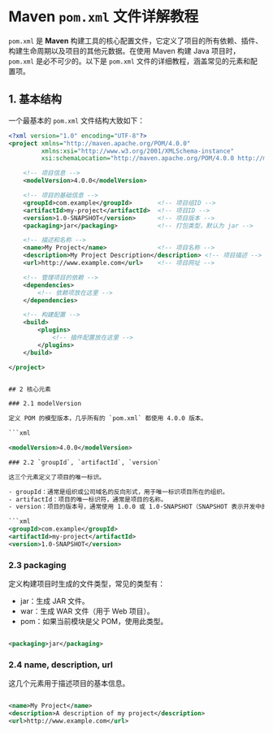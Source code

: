 # Maven `pom.xml` 文件详解教程

`pom.xml` 是 **Maven** 构建工具的核心配置文件，它定义了项目的所有依赖、插件、构建生命周期以及项目的其他元数据。在使用 Maven 构建 Java 项目时，`pom.xml` 是必不可少的。以下是 `pom.xml` 文件的详细教程，涵盖常见的元素和配置项。

## 1. 基本结构

一个最基本的 `pom.xml` 文件结构大致如下：

```xml
<?xml version="1.0" encoding="UTF-8"?>
<project xmlns="http://maven.apache.org/POM/4.0.0"
         xmlns:xsi="http://www.w3.org/2001/XMLSchema-instance"
         xsi:schemaLocation="http://maven.apache.org/POM/4.0.0 http://maven.apache.org/xsd/maven-4.0.0.xsd">

    <!-- 项目信息 -->
    <modelVersion>4.0.0</modelVersion>

    <!-- 项目的基础信息 -->
    <groupId>com.example</groupId>       <!-- 项目组ID -->
    <artifactId>my-project</artifactId>  <!-- 项目ID -->
    <version>1.0-SNAPSHOT</version>      <!-- 项目版本 -->
    <packaging>jar</packaging>           <!-- 打包类型，默认为 jar -->

    <!-- 描述和名称 -->
    <name>My Project</name>              <!-- 项目名称 -->
    <description>My Project Description</description> <!-- 项目描述 -->
    <url>http://www.example.com</url>    <!-- 项目网址 -->

    <!-- 管理项目的依赖 -->
    <dependencies>
        <!-- 依赖项放在这里 -->
    </dependencies>

    <!-- 构建配置 -->
    <build>
        <plugins>
            <!-- 插件配置放在这里 -->
        </plugins>
    </build>

</project>


## 2 核心元素

### 2.1 modelVersion

定义 POM 的模型版本，几乎所有的 `pom.xml` 都使用 4.0.0 版本。

```xml

<modelVersion>4.0.0</modelVersion>

### 2.2 `groupId`, `artifactId`, `version`

这三个元素定义了项目的唯一标识。

- groupId：通常是组织或公司域名的反向形式，用于唯一标识项目所在的组织。
- artifactId：项目的唯一标识符，通常是项目的名称。
- version：项目的版本号，通常使用 1.0.0 或 1.0-SNAPSHOT（SNAPSHOT 表示开发中的版本）。

```xml
<groupId>com.example</groupId>
<artifactId>my-project</artifactId>
<version>1.0-SNAPSHOT</version>
```

### 2.3 packaging

定义构建项目时生成的文件类型，常见的类型有：

- jar：生成 JAR 文件。
- war：生成 WAR 文件（用于 Web 项目）。
- pom：如果当前模块是父 POM，使用此类型。
```xml

<packaging>jar</packaging>
```

### 2.4 name, description, url
这几个元素用于描述项目的基本信息。
```xml

<name>My Project</name>
<description>A description of my project</description>
<url>http://www.example.com</url>
```
